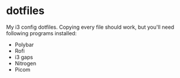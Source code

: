 # dotfiles
My i3 config dotfiles. Copying every file should work, but you'll need following programs installed:
+ Polybar
+ Rofi
+ i3 gaps
+ Nitrogen
+ Picom
